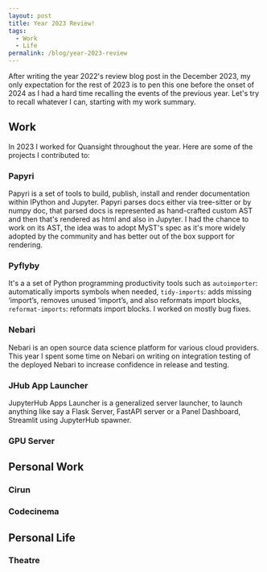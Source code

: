 ```yaml
---
layout: post
title: Year 2023 Review!
tags:
  - Work
  - Life
permalink: /blog/year-2023-review
---
```


After writing the year 2022's review blog post in the December 2023,
my only expectation for the rest of 2023 is to pen this one before the
onset of 2024 as I had a hard time recalling the events of the previous year.
Let's try to recall whatever I can, starting with my work summary.

## Work

In 2023 I worked for Quansight throughout the year. Here are some of the projects I
contributed to:

### Papyri

Papyri is a set of tools to build, publish, install and render documentation within
IPython and Jupyter. Papyri parses docs either via tree-sitter or by numpy doc, that
parsed docs is represented as hand-crafted custom AST and then that's rendered as html
and also in Jupyter. I had the chance to work on its AST, the idea was to adopt MyST's
spec as it's more widely adopted by the community and has better out of the box
support for rendering.

### Pyflyby

It's a  a set of Python programming productivity tools such as `autoimporter`: automatically
imports symbols when needed, `tidy-imports`: adds missing ‘import’s, removes unused ‘import’s,
and also reformats import blocks, `reformat-imports`: reformats import blocks. I worked on
mostly bug fixes.

### Nebari

Nebari is an open source data science platform for various cloud providers.
This year I spent some time on Nebari on writing on integration testing of the
deployed Nebari to increase confidence in release and testing.


### JHub App Launcher

JupyterHub Apps Launcher is a generalized server launcher, to launch anything like say
a Flask Server, FastAPI server or a Panel Dashboard, Streamlit using JupyterHub spawner.


### GPU Server



## Personal Work

### Cirun

### Codecinema


## Personal Life

### Theatre


